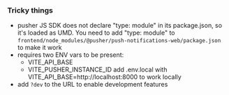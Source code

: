 ### Tricky things
- pusher JS SDK does not declare "type: module" in its package.json, so it's loaded as UMD. You need to add "type: module" to `frontend/node_modules/@pusher/push-notifications-web/package.json` to make it work
- requires two ENV vars to be present:
  - VITE_API_BASE
  - VITE_PUSHER_INSTANCE_ID
  add .env.local with VITE_API_BASE=http://localhost:8000 to work locally
- add `?dev` to the URL to enable development features
